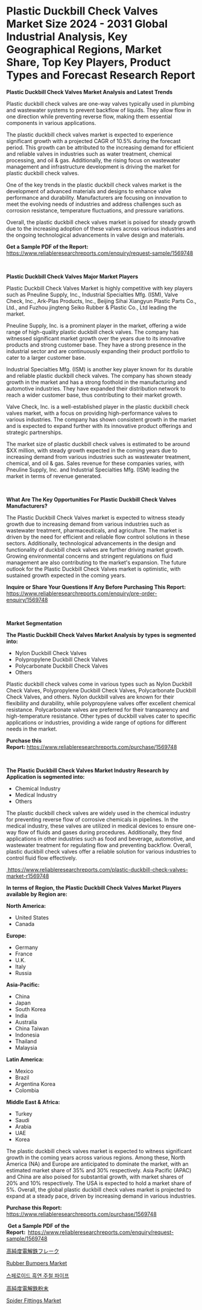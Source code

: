 <p><h1>Plastic Duckbill Check Valves Market Size 2024 - 2031 Global Industrial Analysis, Key Geographical Regions, Market Share, Top Key Players, Product Types and Forecast Research Report</h1></p><p><strong>Plastic Duckbill Check Valves Market Analysis and Latest Trends</strong></p>
<p><p>Plastic duckbill check valves are one-way valves typically used in plumbing and wastewater systems to prevent backflow of liquids. They allow flow in one direction while preventing reverse flow, making them essential components in various applications.</p><p>The plastic duckbill check valves market is expected to experience significant growth with a projected CAGR of 10.5% during the forecast period. This growth can be attributed to the increasing demand for efficient and reliable valves in industries such as water treatment, chemical processing, and oil & gas. Additionally, the rising focus on wastewater management and infrastructure development is driving the market for plastic duckbill check valves.</p><p>One of the key trends in the plastic duckbill check valves market is the development of advanced materials and designs to enhance valve performance and durability. Manufacturers are focusing on innovation to meet the evolving needs of industries and address challenges such as corrosion resistance, temperature fluctuations, and pressure variations.</p><p>Overall, the plastic duckbill check valves market is poised for steady growth due to the increasing adoption of these valves across various industries and the ongoing technological advancements in valve design and materials.</p></p>
<p><strong>Get a Sample PDF of the Report:&nbsp;</strong> <a href="https://www.reliableresearchreports.com/enquiry/request-sample/1569748">https://www.reliableresearchreports.com/enquiry/request-sample/1569748</a></p>
<p>&nbsp;</p>
<p><strong>Plastic Duckbill Check Valves Major Market Players</strong></p>
<p><p>Plastic Duckbill Check Valves Market is highly competitive with key players such as Pneuline Supply, Inc., Industrial Specialties Mfg. (ISM), Valve Check, Inc., Ark-Plas Products, Inc., Beijing Sihai Xiangyun Plastic Parts Co., Ltd., and Fuzhou jingteng Seiko Rubber & Plastic Co., Ltd leading the market.</p><p>Pneuline Supply, Inc. is a prominent player in the market, offering a wide range of high-quality plastic duckbill check valves. The company has witnessed significant market growth over the years due to its innovative products and strong customer base. They have a strong presence in the industrial sector and are continuously expanding their product portfolio to cater to a larger customer base.</p><p>Industrial Specialties Mfg. (ISM) is another key player known for its durable and reliable plastic duckbill check valves. The company has shown steady growth in the market and has a strong foothold in the manufacturing and automotive industries. They have expanded their distribution network to reach a wider customer base, thus contributing to their market growth.</p><p>Valve Check, Inc. is a well-established player in the plastic duckbill check valves market, with a focus on providing high-performance valves to various industries. The company has shown consistent growth in the market and is expected to expand further with its innovative product offerings and strategic partnerships.</p><p>The market size of plastic duckbill check valves is estimated to be around $XX million, with steady growth expected in the coming years due to increasing demand from various industries such as wastewater treatment, chemical, and oil & gas. Sales revenue for these companies varies, with Pneuline Supply, Inc. and Industrial Specialties Mfg. (ISM) leading the market in terms of revenue generated.</p></p>
<p>&nbsp;</p>
<p><strong>What Are The Key Opportunities For Plastic Duckbill Check Valves Manufacturers?</strong></p>
<p><p>The Plastic Duckbill Check Valves market is expected to witness steady growth due to increasing demand from various industries such as wastewater treatment, pharmaceuticals, and agriculture. The market is driven by the need for efficient and reliable flow control solutions in these sectors. Additionally, technological advancements in the design and functionality of duckbill check valves are further driving market growth. Growing environmental concerns and stringent regulations on fluid management are also contributing to the market's expansion. The future outlook for the Plastic Duckbill Check Valves market is optimistic, with sustained growth expected in the coming years.</p></p>
<p><strong>Inquire or Share Your Questions If Any Before Purchasing This Report:</strong> <a href="https://www.reliableresearchreports.com/enquiry/pre-order-enquiry/1569748">https://www.reliableresearchreports.com/enquiry/pre-order-enquiry/1569748</a></p>
<p>&nbsp;</p>
<p><strong>Market Segmentation</strong></p>
<p><strong>The Plastic Duckbill Check Valves Market Analysis by types is segmented into:</strong></p>
<p><ul><li>Nylon Duckbill Check Valves</li><li>Polypropylene Duckbill Check Valves</li><li>Polycarbonate Duckbill Check Valves</li><li>Others</li></ul></p>
<p><p>Plastic duckbill check valves come in various types such as Nylon Duckbill Check Valves, Polypropylene Duckbill Check Valves, Polycarbonate Duckbill Check Valves, and others. Nylon duckbill valves are known for their flexibility and durability, while polypropylene valves offer excellent chemical resistance. Polycarbonate valves are preferred for their transparency and high-temperature resistance. Other types of duckbill valves cater to specific applications or industries, providing a wide range of options for different needs in the market.</p></p>
<p><strong>Purchase this Report:&nbsp;</strong><a href="https://www.reliableresearchreports.com/purchase/1569748">https://www.reliableresearchreports.com/purchase/1569748</a></p>
<p>&nbsp;</p>
<p><strong>The Plastic Duckbill Check Valves Market Industry Research by Application is segmented into:</strong></p>
<p><ul><li>Chemical Industry</li><li>Medical Industry</li><li>Others</li></ul></p>
<p><p>The plastic duckbill check valves are widely used in the chemical industry for preventing reverse flow of corrosive chemicals in pipelines. In the medical industry, these valves are utilized in medical devices to ensure one-way flow of fluids and gases during procedures. Additionally, they find applications in other industries such as food and beverage, automotive, and wastewater treatment for regulating flow and preventing backflow. Overall, plastic duckbill check valves offer a reliable solution for various industries to control fluid flow effectively.</p></p>
<p><a href="https://www.reliableresearchreports.com/plastic-duckbill-check-valves-market-r1569748">&nbsp;https://www.reliableresearchreports.com/plastic-duckbill-check-valves-market-r1569748</a></p>
<p><strong>In terms of Region, the Plastic Duckbill Check Valves Market Players available by Region are:</strong></p>
<p>
    <p> <strong> North America: </strong>
        <ul>
            <li>United States</li>
            <li>Canada</li>
        </ul>
        </p> 
    <p> <strong> Europe: </strong>
        <ul>
            <li>Germany</li>
            <li>France</li>
            <li>U.K.</li>
            <li>Italy</li>
            <li>Russia</li>
        </ul>
        </p> 
    <p> <strong> Asia-Pacific: </strong>
        <ul>
            <li>China</li>
            <li>Japan</li>
            <li>South Korea</li>
            <li>India</li>
            <li>Australia</li>
            <li>China Taiwan</li>
            <li>Indonesia</li>
            <li>Thailand</li>
            <li>Malaysia</li>
        </ul>
        </p> 
    <p> <strong> Latin America: </strong>
        <ul>
            <li>Mexico</li>
            <li>Brazil</li>
            <li>Argentina Korea</li>
            <li>Colombia</li>
        </ul>
        </p> 
    <p> <strong> Middle East & Africa: </strong>
        <ul>
            <li>Turkey</li>
            <li>Saudi</li>
            <li>Arabia</li>
            <li>UAE</li>
            <li>Korea</li>
        </ul>
    </p>
    </p>
<p><p>The plastic duckbill check valves market is expected to witness significant growth in the coming years across various regions. Among these, North America (NA) and Europe are anticipated to dominate the market, with an estimated market share of 35% and 30% respectively. Asia Pacific (APAC) and China are also poised for substantial growth, with market shares of 20% and 10% respectively. The USA is expected to hold a market share of 5%. Overall, the global plastic duckbill check valves market is projected to expand at a steady pace, driven by increasing demand in various industries.</p></p>
<p><strong>Purchase this Report: </strong><a href="https://www.reliableresearchreports.com/purchase/1569748">https://www.reliableresearchreports.com/purchase/1569748</a></p>
<p>&nbsp;<strong>Get a Sample PDF of the Report:&nbsp;&nbsp;</strong><a href="https://www.reliableresearchreports.com/enquiry/request-sample/1569748">https://www.reliableresearchreports.com/enquiry/request-sample/1569748</a></p>
<p><strong></strong></p>
<p><p><a href="https://github.com/MosesSpinka1914/Market-Research-Report-List-2/blob/main/3495883108598.md">高純度電解鉄フレーク</a></p><p><a href="https://github.com/seekum/Market-Research-Report-List-3/blob/main/rubber-bumpers-market.md">Rubber Bumpers Market</a></p><p><a href="https://github.com/TimmyMann6767/Market-Research-Report-List-2/blob/main/2976776103360.md">스페로이드 흑연 주철 파이프</a></p><p><a href="https://github.com/RudyBoyer2017/Market-Research-Report-List-1/blob/main/4251997108599.md">高純度電解鉄粉末</a></p><p><a href="https://github.com/timeliteaut/Market-Research-Report-List-3/blob/main/spider-fittings-market.md">Spider Fittings Market</a></p></p>